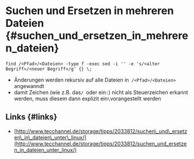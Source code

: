 # Suchen und Ersetzen in mehreren Dateien {#suchen_und_ersetzen_in_mehreren_dateien}

```
find /<Pfad>/<Dateien> -type f -exec sed -i '' -e 's/<alter Begriff>/<neuer Begriff>/g' {} \;
```



* Änderungen werden rekursiv auf alle Dateien in` /<Pfad>/<Dateien>` angewanndt
* damit Zeichen \(wie z.B. das`/ `oder ein`:`\) nicht als Steuerzeichen erkannt werden, muss diesem dann explizit ein`\`vorangestellt werden

## Links {#links}

* [http://www.tecchannel.de/storage/tipps/2033812/suchen\_und\_ersetzen\_in\_dateien\_unter\_linux/](http://www.tecchannel.de/storage/tipps/2033812/suchen_und_ersetzen_in_dateien_unter_linux/)



